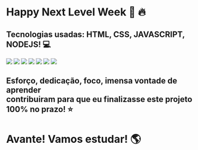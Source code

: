 # Happy Next Level Week :rocket: :fire:
## Tecnologias usadas: HTML, CSS, JAVASCRIPT, NODEJS! :computer:

<img src="https://raw.githubusercontent.com/brianszn/Happy-NLW3/master/screenshots/index.PNG">
<img src="https://raw.githubusercontent.com/brianszn/Happy-NLW3/master/screenshots/map.PNG">
<img src="https://raw.githubusercontent.com/brianszn/Happy-NLW3/master/screenshots/gallery.PNG">
<img src="https://raw.githubusercontent.com/brianszn/Happy-NLW3/master/screenshots/orph.PNG">
<img src="https://raw.githubusercontent.com/brianszn/Happy-NLW3/master/screenshots/funcionamento.PNG">
<img src="https://raw.githubusercontent.com/brianszn/Happy-NLW3/master/screenshots/form1.PNG">
<img src="https://raw.githubusercontent.com/brianszn/Happy-NLW3/master/screenshots/form2.PNG">

## Esforço, dedicação, foco, imensa vontade de aprender <br> contribuiram para que eu finalizasse este projeto 100% no prazo! :star:

# Avante! Vamos estudar! :earth_americas:





